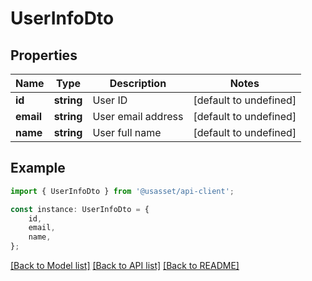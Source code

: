 # UserInfoDto


## Properties

Name | Type | Description | Notes
------------ | ------------- | ------------- | -------------
**id** | **string** | User ID | [default to undefined]
**email** | **string** | User email address | [default to undefined]
**name** | **string** | User full name | [default to undefined]

## Example

```typescript
import { UserInfoDto } from '@usasset/api-client';

const instance: UserInfoDto = {
    id,
    email,
    name,
};
```

[[Back to Model list]](../README.md#documentation-for-models) [[Back to API list]](../README.md#documentation-for-api-endpoints) [[Back to README]](../README.md)
